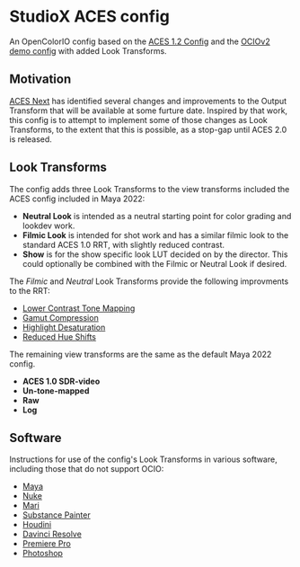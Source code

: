 # StudioX ACES config

An OpenColorIO config based on the [ACES 1.2 Config](https://github.com/colour-science/OpenColorIO-Configs/tree/feature/aces-1.2-config/aces_1.2) and the [OCIOv2 demo config](https://opencolorio.readthedocs.io/en/latest/configurations/ocio_v2_demo.html) with added Look Transforms.

## Motivation

[ACES Next](https://community.acescentral.com/c/aces-development-acesnext/67) has identified several changes and improvements to the Output Transform that will be available at some furture date. Inspired by that work,  this config is to attempt to implement some of those changes as Look Transforms, to the extent that this is possible, as a stop-gap until ACES 2.0 is released.

## Look Transforms
  
The config adds three Look Transforms to the view transforms included the ACES config included in Maya 2022:

- **Neutral Look**
   is intended as a neutral starting point for color grading and lookdev work. 
- **Filmic Look**
   is intended for shot work and has a similar filmic look to the standard ACES 1.0 RRT, with slightly reduced contrast. 
- **Show** is for the show specific look LUT decided on by the director. This could optionally be combined with the Filmic or Neutral Look if desired.

The *Filmic* and *Neutral* Look Transforms provide the following improvments to the RRT:
  - [Lower Contrast Tone Mapping](../docs/tonemap.md)
  - [Gamut Compression](../docs/gamut.md)
  - [Highlight Desaturation](../docs/highlight.md)
  - [Reduced Hue Shifts](../docs/chroma.md)
  
The remaining view transforms are the same as the default Maya 2022 config.

- **ACES 1.0 SDR-video**
- **Un-tone-mapped** 
- **Raw** 
- **Log**

## Software

Instructions for use of the config's Look Transforms in various software, including those that do not support OCIO:

- [Maya](../docs/Maya.md) 
- [Nuke](../docs/Nuke.md) 
- [Mari](../docs/Mari.md) 
- [Substance Painter](../docs/Substance.md) 
- [Houdini](https://www.sidefx.com/docs/houdini/io/ocio.html) 
- [Davinci Resolve](../docs/Resolve.md) 
- [Premiere Pro](../docs/Premiere.md) 
- [Photoshop](../docs/Photoshop_v2.md) 
  
  



  



